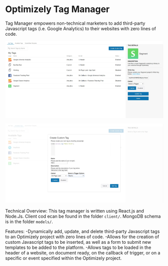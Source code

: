 # Optimizely Tag Manager
Tag Manager empowers non-technical marketers to add third-party Javascript tags (i.e. Google Analytics) to their websites with zero lines of code.

![](Optimizely-1.jpg)

![](Optimizely-2.jpg)

Technical Overview: This tag manager is written using React.js and Node.Js. Client cod ecan be found in the folder `client/`. MongoDB schema is in the folder `models/`.

Features:
  -Dynamically add, update, and delete third-party Javascript tags to an Optimizely project with zero lines of code.
  -Allows for the creation of custom Javascript tags to be inserted, as well as a form to submit new templates to be added to the platform.
  -Allows tags to be loaded in the header of a website, on document ready, on the callback of trigger, or on a specific or event specified within the Optimizely project.
